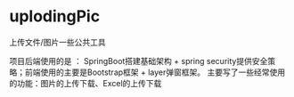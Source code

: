 # uplodingPic
上传文件/图片一些公共工具

项目后端使用的是 ： SpringBoot搭建基础架构 + spring security提供安全策略；前端使用的主要是Bootstrap框架 + layer弹窗框架。
主要写了一些经常使用的功能：图片的上传下载、Excel的上传下载
